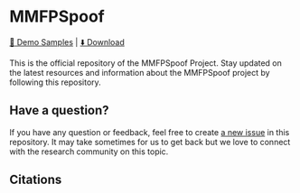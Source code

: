 # MMFPSpoof

<a href="https://itsme870.github.io/sample_MMFPSpoof/">🚩 Demo Samples</a> | <a href="https://drive.google.com/drive/folders/1Z46GM3iYB2ztNuyv-JfPteBtORm0uVLu?usp=sharing">⬇️ Download</a>

This is the official repository of the MMFPSpoof Project. 
Stay updated on the latest resources and information about the MMFPSpoof project by following this repository.



## Have a question?
If you have any question or feedback, feel free to create [a new issue](https://github.com/Itsme870/MMFPSpoof/issues) in this repository.
It may take sometimes for us to get back but we love to connect with the research community on this topic.

## Citations
